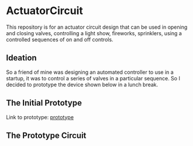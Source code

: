 # ActuatorCircuit
This repository is for an actuator circuit design that can be used in opening and closing valves, controlling a light show, fireworks, sprinklers, using a controlled sequences of on and off controls. 

<h2>Ideation</h2>
So a friend of mine was designing an automated controller to use in a startup, it was to control a series of valves in a particular sequence. So I decided to prototype the device shown below in a lunch break.

<h2>The Initial Prototype</h2>
Link to prototype: <a href="https://123d.circuits.io/circuits/2335416-button-controlled-actuator">prototype</a>

<h2>The Prototype Circuit</h2>
